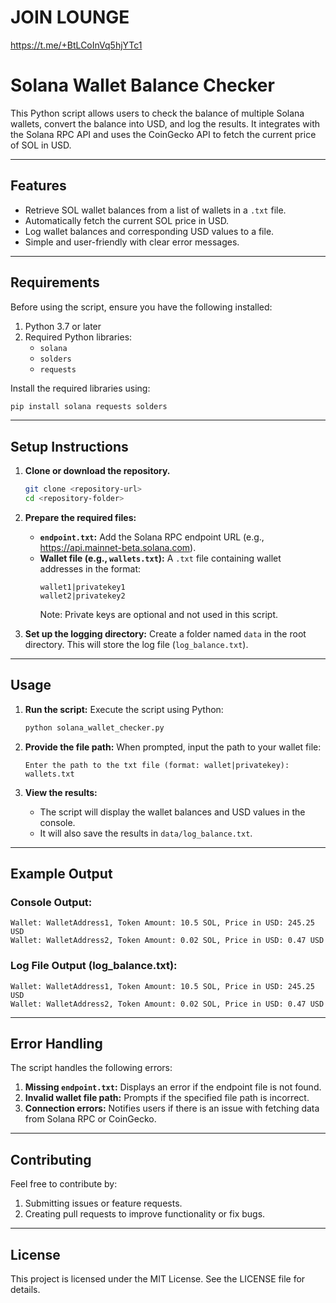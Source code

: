 # JOIN LOUNGE
https://t.me/+BtLCoInVq5hjYTc1


# **Solana Wallet Balance Checker**

This Python script allows users to check the balance of multiple Solana wallets, convert the balance into USD, and log the results. It integrates with the Solana RPC API and uses the CoinGecko API to fetch the current price of SOL in USD.

---

## **Features**
- Retrieve SOL wallet balances from a list of wallets in a `.txt` file.
- Automatically fetch the current SOL price in USD.
- Log wallet balances and corresponding USD values to a file.
- Simple and user-friendly with clear error messages.

---

## **Requirements**

Before using the script, ensure you have the following installed:
1. Python 3.7 or later
2. Required Python libraries:
   - `solana`
   - `solders`
   - `requests`

Install the required libraries using:
```bash
pip install solana requests solders
```

---

## **Setup Instructions**

1. **Clone or download the repository.**
   ```bash
   git clone <repository-url>
   cd <repository-folder>
   ```

2. **Prepare the required files:**
   - **`endpoint.txt`:** Add the Solana RPC endpoint URL (e.g., https://api.mainnet-beta.solana.com).
   - **Wallet file (e.g., `wallets.txt`):** A `.txt` file containing wallet addresses in the format:
     ```
     wallet1|privatekey1
     wallet2|privatekey2
     ```
     Note: Private keys are optional and not used in this script.

3. **Set up the logging directory:**
   Create a folder named `data` in the root directory. This will store the log file (`log_balance.txt`).

---

## **Usage**

1. **Run the script:**
   Execute the script using Python:
   ```bash
   python solana_wallet_checker.py
   ```

2. **Provide the file path:**
   When prompted, input the path to your wallet file:
   ```
   Enter the path to the txt file (format: wallet|privatekey): wallets.txt
   ```

3. **View the results:**
   - The script will display the wallet balances and USD values in the console.
   - It will also save the results in `data/log_balance.txt`.

---

## **Example Output**

### **Console Output:**
```
Wallet: WalletAddress1, Token Amount: 10.5 SOL, Price in USD: 245.25 USD
Wallet: WalletAddress2, Token Amount: 0.02 SOL, Price in USD: 0.47 USD
```

### **Log File Output (log_balance.txt):**
```
Wallet: WalletAddress1, Token Amount: 10.5 SOL, Price in USD: 245.25 USD
Wallet: WalletAddress2, Token Amount: 0.02 SOL, Price in USD: 0.47 USD
```

---

## **Error Handling**

The script handles the following errors:
1. **Missing `endpoint.txt`:** Displays an error if the endpoint file is not found.
2. **Invalid wallet file path:** Prompts if the specified file path is incorrect.
3. **Connection errors:** Notifies users if there is an issue with fetching data from Solana RPC or CoinGecko.

---

## **Contributing**

Feel free to contribute by:
1. Submitting issues or feature requests.
2. Creating pull requests to improve functionality or fix bugs.

---

## **License**

This project is licensed under the MIT License. See the LICENSE file for details.


